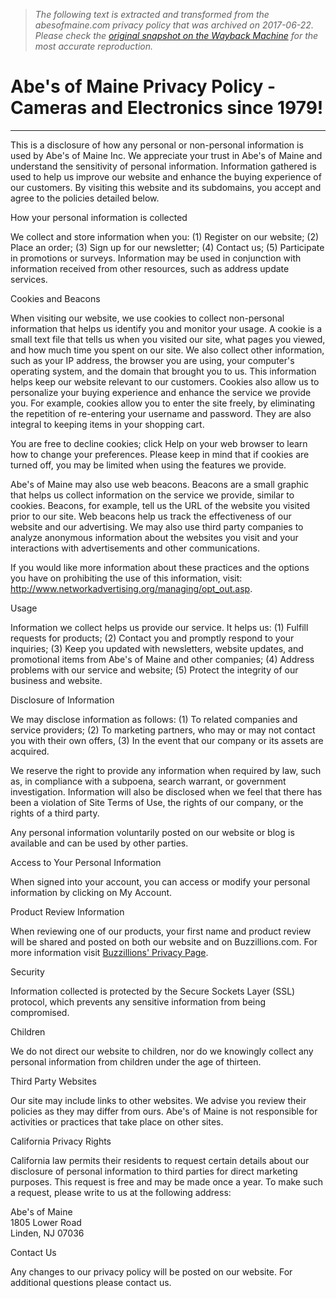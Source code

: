 > *The following text is extracted and transformed from the abesofmaine.com privacy policy that was archived on 2017-06-22. Please check the [original snapshot on the Wayback Machine](https://web.archive.org/web/20170622022421id_/http%3A//www.abesofmaine.com/Privacy_Policy.htm) for the most accurate reproduction.*

# Abe's of Maine Privacy Policy - Cameras and Electronics since 1979!

* * *

This is a disclosure of how any personal or non-personal information is used by Abe's of Maine Inc. We appreciate your trust in Abe's of Maine and understand the sensitivity of personal information. Information gathered is used to help us improve our website and enhance the buying experience of our customers. By visiting this website and its subdomains, you accept and agree to the policies detailed below.

How your personal information is collected

We collect and store information when you: (1) Register on our website; (2) Place an order; (3) Sign up for our newsletter; (4) Contact us; (5) Participate in promotions or surveys. Information may be used in conjunction with information received from other resources, such as address update services.

Cookies and Beacons

When visiting our website, we use cookies to collect non-personal information that helps us identify you and monitor your usage. A cookie is a small text file that tells us when you visited our site, what pages you viewed, and how much time you spent on our site. We also collect other information, such as your IP address, the browser you are using, your computer's operating system, and the domain that brought you to us. This information helps keep our website relevant to our customers. Cookies also allow us to personalize your buying experience and enhance the service we provide you. For example, cookies allow you to enter the site freely, by eliminating the repetition of re-entering your username and password. They are also integral to keeping items in your shopping cart.

You are free to decline cookies; click Help on your web browser to learn how to change your preferences. Please keep in mind that if cookies are turned off, you may be limited when using the features we provide.

Abe's of Maine may also use web beacons. Beacons are a small graphic that helps us collect information on the service we provide, similar to cookies. Beacons, for example, tell us the URL of the website you visited prior to our site. Web beacons help us track the effectiveness of our website and our advertising. We may also use third party companies to analyze anonymous information about the websites you visit and your interactions with advertisements and other communications.

If you would like more information about these practices and the options you have on prohibiting the use of this information, visit: <http://www.networkadvertising.org/managing/opt_out.asp>.

Usage

Information we collect helps us provide our service. It helps us: (1) Fulfill requests for products; (2) Contact you and promptly respond to your inquiries; (3) Keep you updated with newsletters, website updates, and promotional items from Abe's of Maine and other companies; (4) Address problems with our service and website; (5) Protect the integrity of our business and website.

Disclosure of Information

We may disclose information as follows: (1) To related companies and service providers; (2) To marketing partners, who may or may not contact you with their own offers, (3) In the event that our company or its assets are acquired.

We reserve the right to provide any information when required by law, such as, in compliance with a subpoena, search warrant, or government investigation. Information will also be disclosed when we feel that there has been a violation of Site Terms of Use, the rights of our company, or the rights of a third party.

Any personal information voluntarily posted on our website or blog is available and can be used by other parties.

Access to Your Personal Information

When signed into your account, you can access or modify your personal information by clicking on My Account.

Product Review Information

When reviewing one of our products, your first name and product review will be shared and posted on both our website and on Buzzillions.com. For more information visit [Buzzillions' Privacy Page](http://www.powerreviews.com/legal/privacy_policy_en_US.html).

Security

Information collected is protected by the Secure Sockets Layer (SSL) protocol, which prevents any sensitive information from being compromised.

Children

We do not direct our website to children, nor do we knowingly collect any personal information from children under the age of thirteen.

Third Party Websites

Our site may include links to other websites. We advise you review their policies as they may differ from ours. Abe's of Maine is not responsible for activities or practices that take place on other sites.

California Privacy Rights

California law permits their residents to request certain details about our disclosure of personal information to third parties for direct marketing purposes. This request is free and may be made once a year. To make such a request, please write to us at the following address:

Abe's of Maine  
1805 Lower Road  
Linden, NJ 07036

Contact Us

Any changes to our privacy policy will be posted on our website. For additional questions please contact us.
